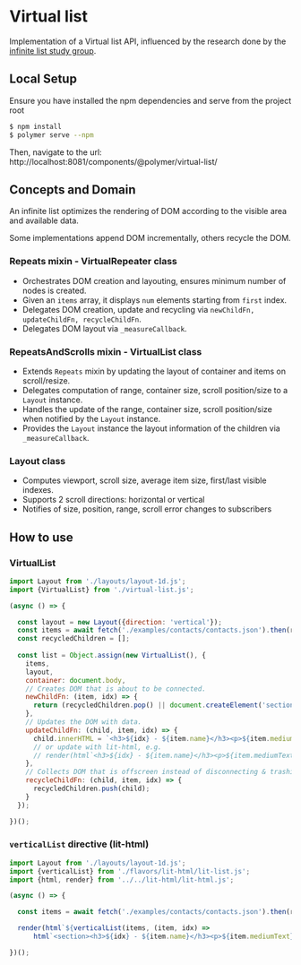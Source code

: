 # Virtual list

Implementation of a Virtual list API, influenced by the research done by the [infinite list study group](https://github.com/domenic/infinite-list-study-group).

## Local Setup

Ensure you have installed the npm dependencies and serve from the project root
```sh
$ npm install
$ polymer serve --npm
```
Then, navigate to the url: http://localhost:8081/components/@polymer/virtual-list/

## Concepts and Domain

An infinite list optimizes the rendering of DOM according to the visible area and available data.

Some implementations append DOM incrementally, others recycle the DOM.

### Repeats mixin - VirtualRepeater class

- Orchestrates DOM creation and layouting, ensures minimum number of nodes is created.
- Given an `items` array, it displays `num` elements starting from `first` index.
- Delegates DOM creation, update and recycling via `newChildFn, updateChildFn, recycleChildFn`.
- Delegates DOM layout via `_measureCallback`.


### RepeatsAndScrolls mixin - VirtualList class

- Extends `Repeats` mixin by updating the layout of container and items on scroll/resize.
- Delegates computation of range, container size, scroll position/size to a `Layout` instance.
- Handles the update of the range, container size, scroll position/size when notified by the `Layout` instance.
- Provides the `Layout` instance the layout information of the children via `_measureCallback`.

### Layout class

- Computes viewport, scroll size, average item size, first/last visible indexes.
- Supports 2 scroll directions: horizontal or vertical
- Notifies of size, position, range, scroll error changes to subscribers

## How to use

### VirtualList

```js 
import Layout from './layouts/layout-1d.js';
import {VirtualList} from './virtual-list.js';

(async () => {

  const layout = new Layout({direction: 'vertical'});
  const items = await fetch('./examples/contacts/contacts.json').then(response => response.json());
  const recycledChildren = [];
  
  const list = Object.assign(new VirtualList(), {
    items,
    layout,
    container: document.body,
    // Creates DOM that is about to be connected.
    newChildFn: (item, idx) => {
      return (recycledChildren.pop() || document.createElement('section'));
    },
    // Updates the DOM with data.
    updateChildFn: (child, item, idx) => {
      child.innerHTML = `<h3>${idx} - ${item.name}</h3><p>${item.mediumText}</p>`;
      // or update with lit-html, e.g.
      // render(html`<h3>${idx} - ${item.name}</h3><p>${item.mediumText}</p>`, child);
    },
    // Collects DOM that is offscreen instead of disconnecting & trashing it.
    recycleChildFn: (child, item, idx) => {
      recycledChildren.push(child);
    }
  });

})();

```

### `verticalList` directive (lit-html)

```js 
import Layout from './layouts/layout-1d.js';
import {verticalList} from './flavors/lit-html/lit-list.js';
import {html, render} from '../../lit-html/lit-html.js';

(async () => {

  const items = await fetch('./examples/contacts/contacts.json').then(response => response.json());

  render(html`${verticalList(items, (item, idx) => 
      html`<section><h3>${idx} - ${item.name}</h3><p>${item.mediumText}</p></section>`)}`, document.body);

})();

```
